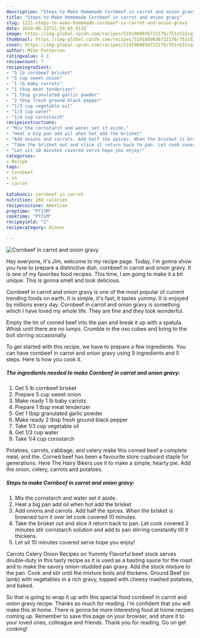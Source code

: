 ```yaml
---
description: "Steps to Make Homemade Cornbeef in carrot and onion gravy"
title: "Steps to Make Homemade Cornbeef in carrot and onion gravy"
slug: 1121-steps-to-make-homemade-cornbeef-in-carrot-and-onion-gravy
date: 2020-08-23T11:39:03.913Z
image: https://img-global.cpcdn.com/recipes/5191089036722176/751x532cq70/cornbeef-in-carrot-and-onion-gravy-recipe-main-photo.jpg
thumbnail: https://img-global.cpcdn.com/recipes/5191089036722176/751x532cq70/cornbeef-in-carrot-and-onion-gravy-recipe-main-photo.jpg
cover: https://img-global.cpcdn.com/recipes/5191089036722176/751x532cq70/cornbeef-in-carrot-and-onion-gravy-recipe-main-photo.jpg
author: Mike Patterson
ratingvalue: 4.1
reviewcount: 7
recipeingredient:
- "5 lb cornbeef brisket"
- "5 cup sweet onion"
- "1 lb baby carrots"
- "1 tbsp meat tenderizer"
- "1 tbsp granulated garlic powder"
- "2 tbsp fresh ground black pepper"
- "1/3 cup vegetable oil"
- "1/3 cup water"
- "1/4 cup cornstarch"
recipeinstructions:
- "Mix the cornstarch and water set it aside."
- "Heat a big pan add oil when hot add the brisket"
- "Add onions and carrots. Add half the spices. When the brisket is browned turn it over let cook covered 10 minutes."
- "Take the brisket out and slice it return back to pan. Let cook covered 3 minutes stir cornstarch solution and add to pan stirring constantly till it thickens."
- "Let sit 10 minutes covered serve hope you enjoy!"
categories:
- Recipe
tags:
- cornbeef
- in
- carrot

katakunci: cornbeef in carrot 
nutrition: 268 calories
recipecuisine: American
preptime: "PT13M"
cooktime: "PT31M"
recipeyield: "2"
recipecategory: Dinner

---
```



![Cornbeef in carrot and onion gravy](https://img-global.cpcdn.com/recipes/5191089036722176/751x532cq70/cornbeef-in-carrot-and-onion-gravy-recipe-main-photo.jpg)

Hey everyone, it's Jim, welcome to my recipe page. Today, I'm gonna show you how to prepare a distinctive dish, cornbeef in carrot and onion gravy. It is one of my favorites food recipes. This time, I am going to make it a bit unique. This is gonna smell and look delicious.

Cornbeef in carrot and onion gravy is one of the most popular of current trending foods on earth. It is simple, it's fast, it tastes yummy. It is enjoyed by millions every day. Cornbeef in carrot and onion gravy is something which I have loved my whole life. They are fine and they look wonderful.

Empty the tin of corned beef into the pan and break it up with a spatula. Whisk until there are no lumps. Crumble in the oxo cubes and bring to the boil stirring occasionally.


To get started with this recipe, we have to prepare a few ingredients. You can have cornbeef in carrot and onion gravy using 9 ingredients and 5 steps. Here is how you cook it.

<!--inarticleads1-->

##### The ingredients needed to make Cornbeef in carrot and onion gravy:

1. Get 5 lb cornbeef brisket
1. Prepare 5 cup sweet onion
1. Make ready 1 lb baby carrots
1. Prepare 1 tbsp meat tenderizer
1. Get 1 tbsp granulated garlic powder
1. Make ready 2 tbsp fresh ground black pepper
1. Take 1/3 cup vegetable oil
1. Get 1/3 cup water
1. Take 1/4 cup cornstarch


Potatoes, carrots, cabbage, and celery make this corned beef a complete meal, and the. Corned beef has been a favourite store cupboard staple for generations. Here The Hairy Bikers use it to make a simple, hearty pie. Add the onion, celery, carrots and potatoes. 

<!--inarticleads2-->

##### Steps to make Cornbeef in carrot and onion gravy:

1. Mix the cornstarch and water set it aside.
1. Heat a big pan add oil when hot add the brisket
1. Add onions and carrots. Add half the spices. When the brisket is browned turn it over let cook covered 10 minutes.
1. Take the brisket out and slice it return back to pan. Let cook covered 3 minutes stir cornstarch solution and add to pan stirring constantly till it thickens.
1. Let sit 10 minutes covered serve hope you enjoy!


Carrots Celery Onion Recipes on Yummly Flavorful beef stock serves double-duty in this tasty recipe as it is used as a basting sauce for the roast and to make the savory onion-studded pan gravy. Add the stock mixture to the pan. Cook and stir until the mixture boils and thickens. Ground Beef (or lamb) with vegetables in a rich gravy, topped with cheesy mashed potatoes, and baked. 

So that is going to wrap it up with this special food cornbeef in carrot and onion gravy recipe. Thanks so much for reading. I'm confident that you will make this at home. There is gonna be more interesting food at home recipes coming up. Remember to save this page on your browser, and share it to your loved ones, colleague and friends. Thank you for reading. Go on get cooking!
